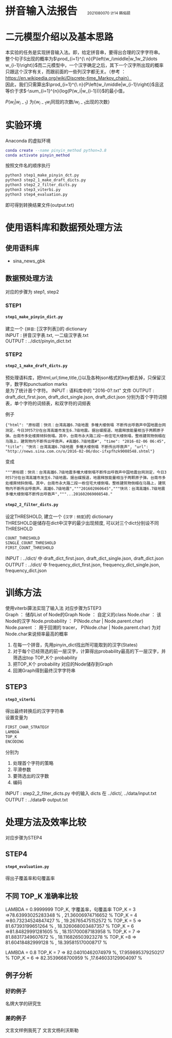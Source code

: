 <font size = "6em" ><bold>**拼音输入法报告** &nbsp;&nbsp;</bold></font> <small>2021080070 计14 韩佑硕 </small> 

# **二元模型介绍以及基本思路**

本实验的任务是实现拼音输入法。即，给定拼音串，要得出合理的汉字字符串。
整个句子S出现的概率为$\prod_{i=1}^{\ n}{P\left(w_i\middle|w_1w_2\ldots w_{i-1}\right)}$而二元模型中，一个汉字确定之后，其下一个汉字所出现的概率只跟这个汉字有关，而跟前面的一些列汉字都无关。（参考 ：https://en.wikipedia.org/wiki/Discrete-time_Markov_chain）  
因此，我们只需算出$\prod_{i=1}^{\ n}{P\left(w_i\middle|w_{i-1}\right)}$且这等价于求$-\sum_{i=1}^{n}{log(P(w_i|w_{i-1}))}$的最小值，

${P\left(w_i\middle|w_{i-1}\right)}$ 为{$w_{i-1}w_i$同现的次数/$w_{i-1}$出现的次数}

# **实验环境**

Anaconda 的虚拟环境

```lua
conda create --name pinyin_method python=3.8
conda activate pinyin_method
```

按照文件名的顺序执行

```python
python3 step1_make_pinyin_dct.py
python3 step2_1_make_draft_dicts.py
python3 step2_2_filter_dicts.py
python3 step3_viterbi.py
python3 step4_evaluation.py
```

即可得到转换结果文件(output.txt)

# **使用语料库和数据预处理方法**

## **使用语料库**

- sina_news_gbk

## **数据预处理方法**

对应的步骤为 step1, step2 

### **STEP1**

#### `step1_make_pinyin_dict.py`  
建立一个 {`拼音`: [汉字列表]}的 dictionary  
INPUT : 拼音汉字表.txt, 一二级汉字表.txt  
OUTPUT : ../dict/pinyin_dict.txt

### **STEP2**

#### `step2_1_make_draft_dicts.py`  
预处理语料库，把html,url,time,title,{}以及各种json格式的key都去掉，只保留汉字，数字和punctuation marks  
是为了统计首个字符。
INPUT : 语料库中的 "2016-0?.txt" 文件
OUTPUT : draft_dict_first.json, draft_dict_single.json, draft_dict.json 分别为首个字符词频表，单个字符的词频表，和双字符的词频表

例子

```text
{"html": "原标题：快讯：台湾高雄6.7级地震 多幢大楼倒塌 不断传出呼救声中国地震台网测定，今日3时57分在台湾高雄市发生6.7级地震。据台媒报道，地震释放能量相当于两颗原子弹。台南市多处楼房倾斜倒塌。其中，台南市永大路二段一栋住宅大楼倒塌，整栋建筑物倒榻在马路上，建筑物内不断传出呼救声。#高雄6.7级地震#", "time": "2016-02-06 06:45", "title": "快讯：台湾高雄6.7级地震 多幢大楼倒塌 不断传出呼救声", "url": "http://news.sina.com.cn/o/2016-02-06/doc-ifxpfhzk9008548.shtml"}
```

变成

```text
"""原标题：快讯：台湾高雄6.7级地震多幢大楼倒塌不断传出呼救声中国地震台网测定，今日3时57分在台湾高雄市发生6.7级地震。据台媒报道，地震释放能量相当于两颗原子弹。台南市多处楼房倾斜倒塌。其中，台南市永大路二段一栋住宅大楼倒塌，整栋建筑物倒榻在马路上，建筑物内不断传出呼救声。高雄6.7级地震","""201602060645","""快讯：台湾高雄6.7级地震多幢大楼倒塌不断传出呼救声","""...201602069008548."
```

#### `step2_2_filter_dicts.py`  
设定THRESHOLD, 建立一个 {`汉字` : `频度`}的 dictionary  
THRESHOLD是储存在dict中汉字的最少出现频度, 可以对三个dict分别设不同THRESHOLD
```python
COUNT_THRESHOLD
SINGLE_COUNT_THRESHOLD
FIRST_COUNT_THRESHOLD
```
INPUT : ../dict/ 中 draft_dict_first.json, draft_dict_single.json, draft_dict.json  
OUTPUT : ../dict/ 中 frequency_dict_first.json, frequency_dict_single.json, frequency_dict.json  

# **训练方法**
使用viterbi算法实现了输入法 
对应步骤为STEP3  
Graph ： 储存List of Node的Graph
Node ： 自定义的class
Node.char ： 该Node的汉字
Node.probability ： P(Node.char | Node.parent.char)
Node.parent ： 用于回溯的 tracer， P(Node.char | Node.parent.char) 为对Node.char来说频率最高的概率

1. 在每一个拼音，先用pinyin_dict找出所可能取到的汉字(States)
2. 对于每个已经筛选的前一层汉字，计算得出probability最高的下一层汉字，并筛选出top TOP_K个 probability
3. 把TOP_K个 probability 对应的Node储存到Graph
4. 回溯Graph得到最终汉字字符串

## **STEP3**
#### `step3_viterbi`
得出最终转换后的汉字字符串  
设置变量为
```python
FIRST_CHAR_STRATEGY
LAMBDA 
TOP_K
ENCODING
```
分别为  
1. 处理首个字符的策略  
2. 平滑参数  
3. 要筛选出的汉字数
4. 编码  

INPUT : step2_2_filter_dicts.py 中的输入 dicts 在 ../dict/, ../data/input.txt  
OUTPUT : ../data中 output.txt 
# **处理方法及效率比较**
对应步骤为STEP4  

## **STEP4**
#### `step4_evaluation.py`  
得出子覆盖率和句覆盖率

## **不同 TOP_K 准确率比较**
LAMBDA = 0.9999999
TOP_K, 字覆盖率，句覆盖率
TOP_K = 3 =>78.63993025283348 % , 21.36006974716652 % 
TOP_K = 4 =>80.73234524847427 % , 19.26765475152572 % 
TOP_K = 5 => 81.67393199651264 % , 18.326068003487357 % 
TOP_K = 6  =>81.84829991281605 % , 18.151700087183958 % 
TOP_K = 7 => 81.88317349607672 % , 18.116826503923278 % 
TOP_K =8 => 81.60418482999128 % , 18.395815170008717 % 



LAMBDA = 0.8
TOP_K = 7 => 82.04010462074979 %, 17.959895379250217 % 
TOP_K = 6 => 82.3539668700959 % ,17.646033129904097 % 

## **例子分析**
### **好的例子**
名牌大学的研究生
### **差的例子**
文言文样例我死了
文言文杨利沃斯勒